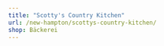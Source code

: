 ```yaml
---
title: "Scotty's Country Kitchen"
url: /new-hampton/scottys-country-kitchen/
shop: Bäckerei
---
```

